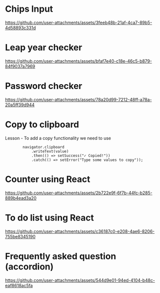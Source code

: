 # Chips Input

https://github.com/user-attachments/assets/3feeb48b-21af-4ca7-89b5-4d58893c331d

# Leap year checker

https://github.com/user-attachments/assets/bfaf7e40-c18e-46c5-b879-84f9037a7969

# Password checker

https://github.com/user-attachments/assets/78a20d99-7212-48ff-a78a-20a5ff39d944

# Copy to clipboard

Lesson - To add a copy functionality we need to use

```
        navigator.clipboard
            .writeText(value)
            .then(() => setSuccess("✓ Copied!"))
            .catch(() => setError("Type some values to copy"));

```

# Counter using React

https://github.com/user-attachments/assets/2b722e9f-6f7b-44fc-b285-889b4ead3a20

# To do list using React

https://github.com/user-attachments/assets/c36187c0-e208-4ae6-8206-755be8345190

# Frequently asked question (accordion)

https://github.com/user-attachments/assets/544d9e01-94ed-4104-b48c-eaf8618ac5fa
